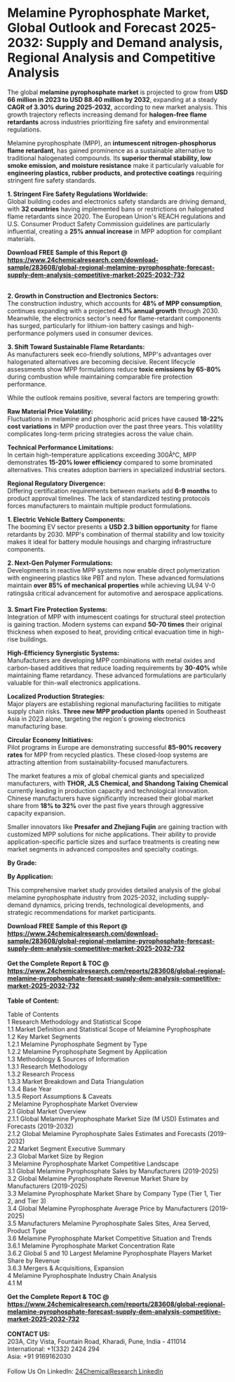 <h1>Melamine Pyrophosphate Market, Global Outlook and Forecast 2025-2032: Supply and Demand analysis, Regional Analysis and Competitive Analysis</h1><p>The global <strong>melamine pyrophosphate market</strong> is projected to grow from <strong>USD 66 million in 2023 to USD 88.40 million by 2032</strong>, expanding at a steady <strong>CAGR of 3.30% during 2025-2032</strong>, according to new market analysis. This growth trajectory reflects increasing demand for <strong>halogen-free flame retardants</strong> across industries prioritizing fire safety and environmental regulations.</p><p>Melamine pyrophosphate (MPP), an <strong>intumescent nitrogen-phosphorus flame retardant</strong>, has gained prominence as a sustainable alternative to traditional halogenated compounds. Its <strong>superior thermal stability, low smoke emission, and moisture resistance</strong> make it particularly valuable for <strong>engineering plastics, rubber products, and protective coatings</strong> requiring stringent fire safety standards.</p><p><strong>1. Stringent Fire Safety Regulations Worldwide:</strong><br>
Global building codes and electronics safety standards are driving demand, with <strong>32 countries</strong> having implemented bans or restrictions on halogenated flame retardants since 2020. The European Union's REACH regulations and U.S. Consumer Product Safety Commission guidelines are particularly influential, creating a <strong>25% annual increase</strong> in MPP adoption for compliant materials.</p><div><b>Download FREE Sample of this Report @ 
            <a href="https://www.24chemicalresearch.com/download-sample/283608/global-regional-melamine-pyrophosphate-forecast-supply-dem-analysis-competitive-market-2025-2032-732">
            https://www.24chemicalresearch.com/download-sample/283608/global-regional-melamine-pyrophosphate-forecast-supply-dem-analysis-competitive-market-2025-2032-732</a></b></div><br><p><strong>2. Growth in Construction and Electronics Sectors:</strong><br>
The construction industry, which accounts for <strong>48% of MPP consumption</strong>, continues expanding with a projected <strong>4.1% annual growth</strong> through 2030. Meanwhile, the electronics sector's need for flame-retardant components has surged, particularly for lithium-ion battery casings and high-performance polymers used in consumer devices.</p><p><strong>3. Shift Toward Sustainable Flame Retardants:</strong><br>
As manufacturers seek eco-friendly solutions, MPP's advantages over halogenated alternatives are becoming decisive. Recent lifecycle assessments show MPP formulations reduce <strong>toxic emissions by 65-80%</strong> during combustion while maintaining comparable fire protection performance.</p><p>While the outlook remains positive, several factors are tempering growth:</p><p><strong>Raw Material Price Volatility:</strong><br>
    Fluctuations in melamine and phosphoric acid prices have caused <strong>18-22% cost variations</strong> in MPP production over the past three years. This volatility complicates long-term pricing strategies across the value chain.</p><p><strong>Technical Performance Limitations:</strong><br>
    In certain high-temperature applications exceeding 300Â°C, MPP demonstrates <strong>15-20% lower efficiency</strong> compared to some brominated alternatives. This creates adoption barriers in specialized industrial sectors.</p><p><strong>Regional Regulatory Divergence:</strong><br>
    Differing certification requirements between markets add <strong>6-9 months</strong> to product approval timelines. The lack of standardized testing protocols forces manufacturers to maintain multiple product formulations.</p><p><strong>1. Electric Vehicle Battery Components:</strong><br>
The booming EV sector presents a <strong>USD 2.3 billion opportunity</strong> for flame retardants by 2030. MPP's combination of thermal stability and low toxicity makes it ideal for battery module housings and charging infrastructure components.</p><p><strong>2. Next-Gen Polymer Formulations:</strong><br>
Developments in reactive MPP systems now enable direct polymerization with engineering plastics like PBT and nylon. These advanced formulations maintain <strong>over 85% of mechanical properties</strong> while achieving UL94 V-0 ratingsâa critical advancement for automotive and aerospace applications.</p><p><strong>3. Smart Fire Protection Systems:</strong><br>
Integration of MPP with intumescent coatings for structural steel protection is gaining traction. Modern systems can expand <strong>50-70 times</strong> their original thickness when exposed to heat, providing critical evacuation time in high-rise buildings.</p><p><strong>High-Efficiency Synergistic Systems:</strong><br>
    Manufacturers are developing MPP combinations with metal oxides and carbon-based additives that reduce loading requirements by <strong>30-40%</strong> while maintaining flame retardancy. These advanced formulations are particularly valuable for thin-wall electronics applications.</p><p><strong>Localized Production Strategies:</strong><br>
    Major players are establishing regional manufacturing facilities to mitigate supply chain risks. <strong>Three new MPP production plants</strong> opened in Southeast Asia in 2023 alone, targeting the region's growing electronics manufacturing base.</p><p><strong>Circular Economy Initiatives:</strong><br>
    Pilot programs in Europe are demonstrating successful <strong>85-90% recovery rates</strong> for MPP from recycled plastics. These closed-loop systems are attracting attention from sustainability-focused manufacturers.</p><p>The market features a mix of global chemical giants and specialized manufacturers, with <strong>THOR, JLS Chemical, and Shandong Taixing Chemical</strong> currently leading in production capacity and technological innovation. Chinese manufacturers have significantly increased their global market share from <strong>18% to 32%</strong> over the past five years through aggressive capacity expansion.</p><p>Smaller innovators like <strong>Presafer and Zhejiang Fujin</strong> are gaining traction with customized MPP solutions for niche applications. Their ability to provide application-specific particle sizes and surface treatments is creating new market segments in advanced composites and specialty coatings.</p><p><strong>By Grade:</strong></p><p><strong>By Application:</strong></p><p>This comprehensive market study provides detailed analysis of the global melamine pyrophosphate industry from 2025-2032, including supply-demand dynamics, pricing trends, technological developments, and strategic recommendations for market participants.</p><div><b>Download FREE Sample of this Report @ 
            <a href="https://www.24chemicalresearch.com/download-sample/283608/global-regional-melamine-pyrophosphate-forecast-supply-dem-analysis-competitive-market-2025-2032-732">
            https://www.24chemicalresearch.com/download-sample/283608/global-regional-melamine-pyrophosphate-forecast-supply-dem-analysis-competitive-market-2025-2032-732</a></b></div><br><div><b>Get the Complete Report & TOC @ 
            <a href="https://www.24chemicalresearch.com/reports/283608/global-regional-melamine-pyrophosphate-forecast-supply-dem-analysis-competitive-market-2025-2032-732">
            https://www.24chemicalresearch.com/reports/283608/global-regional-melamine-pyrophosphate-forecast-supply-dem-analysis-competitive-market-2025-2032-732</a></b></div><br>
            <b>Table of Content:</b><p>Table of Contents<br />
1 Research Methodology and Statistical Scope<br />
1.1 Market Definition and Statistical Scope of Melamine Pyrophosphate<br />
1.2 Key Market Segments<br />
1.2.1 Melamine Pyrophosphate Segment by Type<br />
1.2.2 Melamine Pyrophosphate Segment by Application<br />
1.3 Methodology & Sources of Information<br />
1.3.1 Research Methodology<br />
1.3.2 Research Process<br />
1.3.3 Market Breakdown and Data Triangulation<br />
1.3.4 Base Year<br />
1.3.5 Report Assumptions & Caveats<br />
2 Melamine Pyrophosphate Market Overview<br />
2.1 Global Market Overview<br />
2.1.1 Global Melamine Pyrophosphate Market Size (M USD) Estimates and Forecasts (2019-2032)<br />
2.1.2 Global Melamine Pyrophosphate Sales Estimates and Forecasts (2019-2032)<br />
2.2 Market Segment Executive Summary<br />
2.3 Global Market Size by Region<br />
3 Melamine Pyrophosphate Market Competitive Landscape<br />
3.1 Global Melamine Pyrophosphate Sales by Manufacturers (2019-2025)<br />
3.2 Global Melamine Pyrophosphate Revenue Market Share by Manufacturers (2019-2025)<br />
3.3 Melamine Pyrophosphate Market Share by Company Type (Tier 1, Tier 2, and Tier 3)<br />
3.4 Global Melamine Pyrophosphate Average Price by Manufacturers (2019-2025)<br />
3.5 Manufacturers Melamine Pyrophosphate Sales Sites, Area Served, Product Type<br />
3.6 Melamine Pyrophosphate Market Competitive Situation and Trends<br />
3.6.1 Melamine Pyrophosphate Market Concentration Rate<br />
3.6.2 Global 5 and 10 Largest Melamine Pyrophosphate Players Market Share by Revenue<br />
3.6.3 Mergers & Acquisitions, Expansion<br />
4 Melamine Pyrophosphate Industry Chain Analysis<br />
4.1 M</p><div><b>Get the Complete Report & TOC @ 
            <a href="https://www.24chemicalresearch.com/reports/283608/global-regional-melamine-pyrophosphate-forecast-supply-dem-analysis-competitive-market-2025-2032-732">
            https://www.24chemicalresearch.com/reports/283608/global-regional-melamine-pyrophosphate-forecast-supply-dem-analysis-competitive-market-2025-2032-732</a></b></div><br><b>CONTACT US:</b><br>
            203A, City Vista, Fountain Road, Kharadi, Pune, India - 411014<br>
            International: +1(332) 2424 294<br>
            Asia: +91 9169162030 <br><br>
            Follow Us On LinkedIn: <a href="https://www.linkedin.com/company/24chemicalresearch/">24ChemicalResearch LinkedIn</a>
